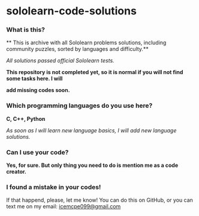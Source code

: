 # sololearn-code-solutions

### What is this?





** This is archive with all Sololearn problems solutions, including community puzzles, sorted by languages and difficulty.**

*All solutions passed official Sololearn tests.*

**This repository is not completed yet, so it is normal if you will not find some tasks here. I will**

**add missing codes soon.**





### Which programming languages do you use here?




**C, C++, Python**

*As soon as I will learn new language basics, I will add new language solutions.*





### Can I use your code?





**Yes, for sure.  But only thing you need to do is mention me as a code creator.**





### I found a mistake in your codes!





If that happend, please, let me know! You can do this on GitHub, or you can text me on my email: icemcpe099@gmail.com

 











